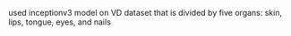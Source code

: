 used inceptionv3 model on VD dataset that is divided by five organs: skin, lips, tongue, eyes, and nails
